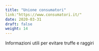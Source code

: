 ```yaml
---
title: "Unione consumatori"
link:"https://www.consumatori.it/"
date: 2020-03-31
draft: false
weight: 14
---
```


Informazioni utili per evitare truffe e raggiri
